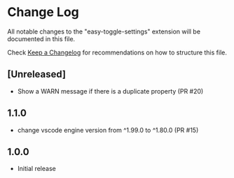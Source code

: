 # Change Log

All notable changes to the "easy-toggle-settings" extension will be documented in this file.

Check [Keep a Changelog](http://keepachangelog.com/) for recommendations on how to structure this file.

## [Unreleased]

- Show a WARN message if there is a duplicate property (PR #20)

## 1.1.0

- change vscode engine version from ^1.99.0 to ^1.80.0 (PR #15)

## 1.0.0

- Initial release
